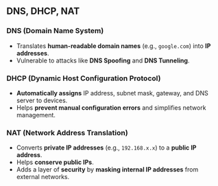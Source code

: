 ## DNS, DHCP, NAT

### DNS (Domain Name System)
- Translates **human-readable domain names** (e.g., `google.com`) into **IP addresses**.
- Vulnerable to attacks like **DNS Spoofing** and **DNS Tunneling**.

### DHCP (Dynamic Host Configuration Protocol)
- **Automatically assigns** IP address, subnet mask, gateway, and DNS server to devices.
- Helps **prevent manual configuration errors** and simplifies network management.

### NAT (Network Address Translation)
- Converts **private IP addresses** (e.g., `192.168.x.x`) to a **public IP address**.
- Helps **conserve public IPs**.
- Adds a layer of **security** by **masking internal IP addresses** from external networks.
